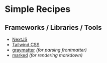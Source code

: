 # Simple Recipes

## Frameworks / Libraries / Tools
- [NextJS](https://nextjs.org/)
- [Tailwind CSS](https://tailwindcss.com/)
- [graymatter](https://github.com/jonschlinkert/gray-matter) _(for parsing frontmatter)_
- [marked](https://www.npmjs.com/package/marked) _(for rendering markdown)_
